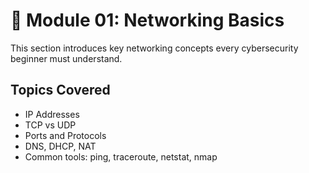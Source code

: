 # 📡 Module 01: Networking Basics

This section introduces key networking concepts every cybersecurity beginner must understand.

## Topics Covered
- IP Addresses
- TCP vs UDP
- Ports and Protocols
- DNS, DHCP, NAT
- Common tools: ping, traceroute, netstat, nmap
